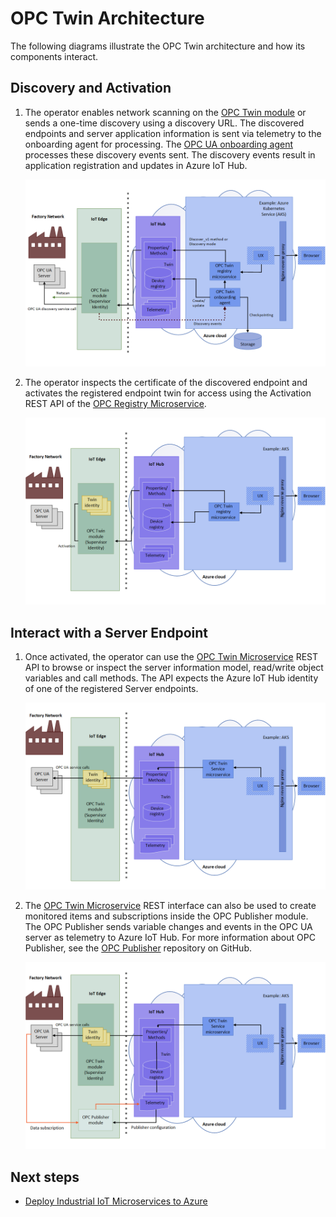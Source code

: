 # OPC Twin Architecture

The following diagrams illustrate the OPC Twin architecture and how its components interact.

## Discovery and Activation

1. The operator enables network scanning on the [OPC Twin module](module.md) or sends a one-time discovery using a discovery URL. The discovered endpoints and server application information is sent via telemetry to the onboarding agent for processing.  The [OPC UA onboarding agent](onboarding.md) processes these discovery events sent. The discovery events result in application registration and updates in Azure IoT Hub.  

   ![How OPC Twin works](media/twin1.png)

1. The operator inspects the certificate of the discovered endpoint and activates the registered endpoint twin for access using the Activation REST API of the [OPC Registry Microservice](registry.md).​ 

   ![How OPC Twin works](media/twin2.png)

## Interact with a Server Endpoint

1. Once activated, the operator can use the [OPC Twin Microservice](twin.md) REST API to browse or inspect the server information model, read/write object variables and call methods.  The API expects the Azure IoT Hub identity of one of the registered Server endpoints.  

   ![How OPC Twin works](media/twin3.png)

1. The [OPC Twin Microservice](twin.md) REST interface can also be used to create monitored items and subscriptions inside the OPC Publisher module. The OPC Publisher sends variable changes and events in the OPC UA server as telemetry to Azure IoT Hub. For more information about OPC Publisher, see the [OPC Publisher](https://github.com/Azure/iot-edge-opc-publisher) repository on GitHub. 

   ![How OPC Twin works](media/twin4.png)

## Next steps

- [Deploy Industrial IoT Microservices to Azure](../howto-deploy-microservices-md)
